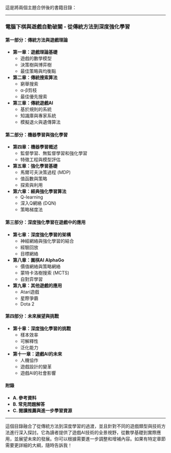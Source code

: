 這是將兩個主題合併後的書籍目錄：

---

### **電腦下棋與遊戲自動破關 - 從傳統方法到深度強化學習**

#### **第一部分：傳統方法與遊戲理論**

- **第一章：遊戲理論基礎**
  - 遊戲的數學模型
  - 決策樹與博弈樹
  - 最佳策略與均衡點
- **第二章：傳統搜索算法**
  - 窮舉搜索
  - α-β剪枝
  - 最佳優先搜索
- **第三章：傳統遊戲AI**
  - 基於規則的系統
  - 知識庫與專家系統
  - 模擬退火與遺傳算法

#### **第二部分：機器學習與強化學習**

- **第四章：機器學習概述**
  - 監督學習、無監督學習和強化學習
  - 特徵工程與模型評估
- **第五章：強化學習基礎**
  - 馬爾可夫決策過程 (MDP)
  - 值函數與策略
  - 探索與利用
- **第六章：經典強化學習算法**
  - Q-learning
  - 深入Q網絡 (DQN)
  - 策略梯度法

#### **第三部分：深度強化學習在遊戲中的應用**

- **第七章：深度強化學習的架構**
  - 神經網絡與強化學習的結合
  - 經驗回放
  - 目標網絡
- **第八章：圍棋AI AlphaGo**
  - 價值網絡與策略網絡
  - 蒙特卡洛樹搜索 (MCTS)
  - 自對弈學習
- **第九章：其他遊戲的應用**
  - Atari遊戲
  - 星際爭霸
  - Dota 2

#### **第四部分：未來展望與挑戰**

- **第十章：深度強化學習的挑戰**
  - 樣本效率
  - 可解釋性
  - 泛化能力
- **第十一章：遊戲AI的未來**
  - 人機協作
  - 遊戲設計的變革
  - 遊戲AI的社會影響

#### **附錄**

- **A. 參考資料**
- **B. 常見問題解答**
- **C. 閱讀推薦與進一步學習資源**

---

這個目錄融合了從傳統方法到深度學習的過渡，並且針對不同的遊戲類型與技術方法進行深入探討。它為讀者提供了遊戲AI技術的全景視野，從數學基礎到實際應用，並展望未來的發展。你可以根據需要進一步調整和增補內容。如果有特定章節需要更詳細的大綱，隨時告訴我！